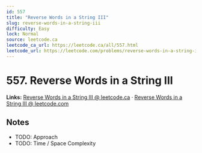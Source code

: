 ```yaml
--- 
id: 557
title: "Reverse Words in a String III"
slug: reverse-words-in-a-string-iii
difficulty: Easy
lock: Normal
source: leetcode.ca
leetcode_ca_url: https://leetcode.ca/all/557.html
leetcode_url: https://leetcode.com/problems/reverse-words-in-a-string-iii/
---
```


# 557. Reverse Words in a String III

**Links:** [Reverse Words in a String III @ leetcode.ca](https://leetcode.ca/all/557.html) · [Reverse Words in a String III @ leetcode.com](https://leetcode.com/problems/reverse-words-in-a-string-iii/)

## Notes
- TODO: Approach
- TODO: Time / Space Complexity
